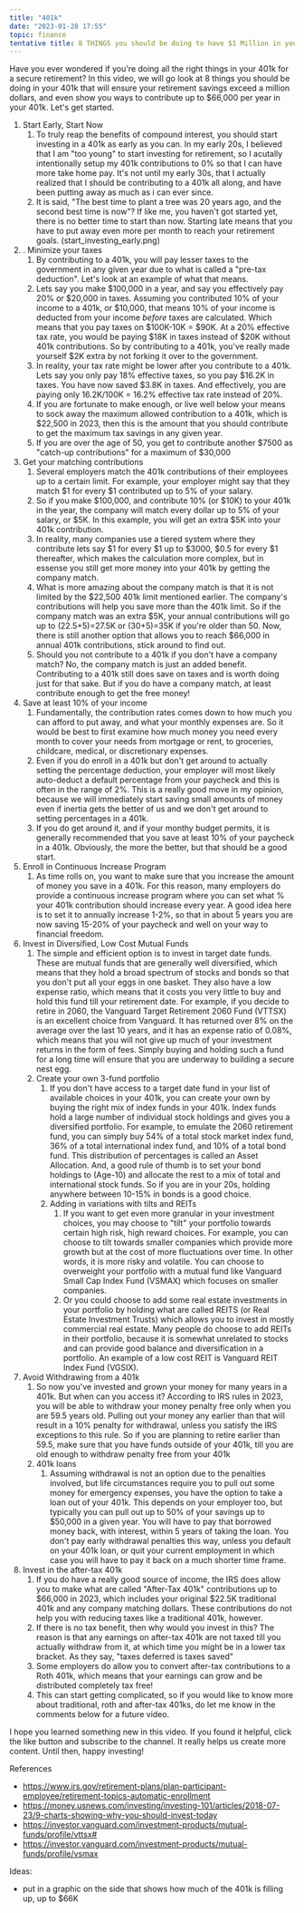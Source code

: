 ```yaml
---
title: "401k"
date: "2023-01-28 17:55"
topic: finance
tentative title: 8 THINGS you should be doing to have $1 Million in your 401K
---
```


Have you ever wondered if you're doing all the right things in your 401k for a secure retirement? In this video, we will go look at 8 things you should be doing in your 401k that will ensure your retirement savings exceed a million dollars, and even show you ways to contribute up to $66,000 per year in your 401k. Let's get started.

1. Start Early, Start Now
	1.  To truly reap the benefits of compound interest, you should start investing in a 401k as early as you can. In my early 20s, I believed that I am "too young" to start investing for retirement, so I acutally intentionally setup my 401k contributions to 0% so that I can have more take home pay. It's not until my early 30s, that I actually realized that I should be contributing to a 401k all along, and have been putting away as much as i can ever since.
	2. It is said, "The best time to plant a tree was 20 years ago, and the second best time is now"? If like me, you haven't got started yet, there is no better time to start than now. Starting late means that you have to put away even more per month to reach your retirement goals. (start_investing_early.png)
2. . Minimize your taxes
	1. By contributing to a 401k, you will pay lesser taxes to the government in any given year due to what is called a "pre-tax deduction". Let's look at an example of what that means. 
	2. Lets say you make $100,000 in a year, and say you effectively pay  20% or $20,000 in taxes. Assuming you contributed 10% of your income to a 401k, or $10,000, that means 10% of your income is deducted from your income *before* taxes are calculated. Which means that you pay taxes on $100K-10K = $90K. At a 20% effective tax rate, you would be paying $18K in taxes instead of $20K without 401k contributions. So by contributing to a 401k, you've really made yourself $2K extra by not forking it over to the government.  
	3. In reality, your tax rate might be lower after you contribute to a 401k. Lets say you only pay 18% effective taxes, so you pay $16.2K in taxes. You have now saved $3.8K in taxes. And effectively, you are paying only 16.2K/100K = 16.2% effective tax rate instead of 20%. 
	4. If you are fortunate to make enough, or live well below your means to sock away the maximum allowed contribution to a 401k, which is $22,500 in 2023, then this is the amount that you should contribute to get the maximum tax savings in any given year. 
	5. If you are over the age of 50, you  get to contribute another $7500 as "catch-up contributions" for a maximum of $30,000
3. Get your matching contributions
	1. Several employers match the 401k contributions of their employees up to a certain limit. For example, your employer might say that they match $1 for every $1 contributed up to 5% of your salary. 
	2. So if you make $100,000, and contribute 10% (or $10K) to your 401k in the year, the company will match every dollar up to 5% of your salary, or $5K. In this example, you will get an extra $5K into your 401k contribution. 
	3. In reality, many companies use a tiered system where they contribute lets say $1 for every $1 up to $3000, $0.5 for every $1 thereafter, which makes the calculation more complex, but in essense you still get more money into your 401k by getting the company match. 
	4. What is more amazing about the company match is that it is not limited by the $22,500 401k limit mentioned earlier. The company's contributions will help you save more than the 401k limit. So if the company match was an extra $5K,  your annual contributions will go up to (22.5+5)=27.5K or (30+5)=35K if you're older than 50. Now, there is still another option that allows you to reach $66,000 in annual 401k contributions, stick around to find out.
	5. Should you not contribute to a 401k if you don't have a company match? No, the company match is just an added benefit. Contributing to a 401k still does save on taxes and is worth doing just for that sake. But if you do have a company match, at least contribute enough to get the free money!
4. Save at least 10% of your income
	1. Fundamentally, the contribution rates comes down to how much you can afford to put away, and what your monthly expenses are. So it would be best to first examine how much money you need every month to cover your needs from mortgage or rent, to groceries, childcare, medical, or discretionary expenses. 
	2. Even if you do enroll in a 401k but don't get around to actually setting the percentage deduction, your employer will most likely auto-deduct a default percentage from your paycheck and this is often in the range of 2%. This is a really good move in my opinion, because we will immediately start saving small amounts of money even if inertia gets the better of us and we don't get around to setting percentages in a 401k. 
	3. If you do get around it, and if your monthy budget permits, it is generally recommended that you save at least 10% of your paycheck in a 401k. Obviously, the more the better, but that should be a good start.
5. Enroll in Continuous Increase Program
	1. As time rolls on, you want to make sure that you increase the amount of money you save in a 401k. For this reason, many employers do provide a continuous increase program where you can set what % your 401k contribution should increase every year. A good idea here is to set it to annually increase 1-2%, so that in about 5 years you are now saving 15-20% of your paycheck and well on your way to financial freedom.
6. Invest in Diversified, Low Cost Mutual Funds
	1. The simple and efficient option is to invest in target date funds. These are mutual funds that are generally well diversified, which means that they hold a broad spectrum of stocks and bonds so that you don't put all your eggs in one basket.  They also have a low expense ratio, which means that it costs you very little to buy and hold this fund till your retirement date. For example, if you decide to retire in 2060, the Vanguard Target Retirement 2060 Fund (VTTSX) is an excellent choice from Vanguard. It has returned over 8% on the average over the last 10 years, and it has an expense ratio of 0.08%, which means that you will not give up much of your investment returns in the form of fees. Simply buying and holding such a fund for a long time will ensure that you are underway to building a secure nest egg.
	2. Create your own 3-fund portfolio
		1. If you don't have access to a target date fund in your list of available choices in your 401k, you can create your own by buying the right mix of index funds in your 401k. Index funds hold a large number of individual stock holdings and gives you a diversified portfolio. For example, to emulate the 2060 retirement fund, you can simply buy 54% of a total stock market index fund, 36% of a total international index fund, and 10% of a total bond fund. This distribution of percentages is called an Asset Allocation. And, a good rule of thumb is to set your bond holdings to (Age-10) and allocate the rest to a mix of total and international stock funds. So if you are in your 20s, holding anywhere between 10-15% in bonds is a good choice.
		2.  Adding in variations with tilts and REITs
			1. If you want to get even more granular in your investment choices, you may choose to "tilt" your portfolio towards certain high risk, high reward choices. For example, you can choose to tilt towards smaller companies which provide more growth but at the cost of more fluctuations over time. In other words, it is more risky and volatile. You can choose to overweight your portfolio with a mutual fund like Vanguard Small Cap Index Fund (VSMAX) which focuses on smaller companies.
			2. Or you could choose to add some real estate investments in your portfolio by holding what are called REITS (or Real Estate Investment Trusts) which allows you to invest in mostly commercial real estate. Many people do choose to add REITs in their portfolio, because it is somewhat unrelated to stocks and can provide good balance and diversification in a portfolio. An example of a low cost REIT is Vanguard REIT Index Fund (VGSIX).
7. Avoid Withdrawing from a 401k
	1. So now you've invested and grown your money for many years in a 401k. But when can you access it? According to IRS rules in 2023, you will be able to withdraw your money penalty free only when you are 59.5 years old. Pulling out your money any earlier than that will result in a 10% penalty for withdrawal, unless you satisfy the IRS exceptions to this rule. So if you are planning to retire earlier than 59.5, make sure that you have funds outside of your 401k, till you are old enough to withdraw penalty free from your 401k
	2. 401k loans
		1. Assuming withdrawal is not an option due to the penalties involved, but life circumstances require you to pull out some money for emergency expenses, you have the option to take a loan out of your 401k. This depends on your employer too, but typically you can pull out up to 50% of your savings up to $50,000 in a given year. You will have to pay that borrowed money back, with interest, within 5 years of taking the loan. You don't pay early withdrawal penalties this way, unless you default on your 401k loan, or quit your current employment in which case you will have to pay it back on a much shorter time frame.
8. Invest in the after-tax 401k
	1. If you do have a really good source of income, the IRS does allow you to make what are called "After-Tax 401k" contributions up to $66,000 in 2023, which includes your original $22.5K traditional 401k and any company matching dollars. These contributions do not help you with reducing taxes like a traditional 401k, however.
	2. If there is no tax benefit, then why would you invest in this? The reason is that any earnings on after-tax 401k are not taxed till you actually withdraw from it, at which time you might be in a lower tax bracket. As they say, "taxes deferred is taxes saved"
	3. Some employers do allow you to convert after-tax contributions to a Roth 401k, which means that your earnings can grow and be distributed completely tax free!
	4. This can start getting complicated, so if you would like to know more about traditional, roth and after-tax 401ks, do let me know in the comments below for a future video.

I hope you learned something new in this video. If you found it helpful, click the like button and subscribe to the channel. It really helps us create more content. Until then, happy investing!

References
- https://www.irs.gov/retirement-plans/plan-participant-employee/retirement-topics-automatic-enrollment
- https://money.usnews.com/investing/investing-101/articles/2018-07-23/9-charts-showing-why-you-should-invest-today
- https://investor.vanguard.com/investment-products/mutual-funds/profile/vttsx#
- https://investor.vanguard.com/investment-products/mutual-funds/profile/vsmax

Ideas:
- put in a graphic on the side that shows how much of the 401k is filling up, up to $66K